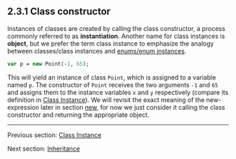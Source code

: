 ## 2.3.1 Class constructor

Instances of classes are created by calling the class constructor, a process commonly referred to as **instantiation**. Another name for class instances is **object**, but we prefer the term class instance to emphasize the analogy between classes/class instances and [enums/enum instances](2.4-Enum_Instance.md). 

```haxe
var p = new Point(-1, 65);
```
This will yield an instance of class `Point`, which is assigned to a variable named `p`. The constructor of `Point` receives the two arguments `-1` and `65` and assigns them to the instance variables `x` and `y` respectively (compare its definition in [Class Instance](2.3-Class_Instance.md)). We will revisit the exact meaning of the new-expression later in section [new](5.11-new.md), for now we just consider it calling the class constructor and returning the appropriate object.

---

Previous section: [Class Instance](2.3-Class_Instance.md)

Next section: [Inheritance](2.3.2-Inheritance.md)